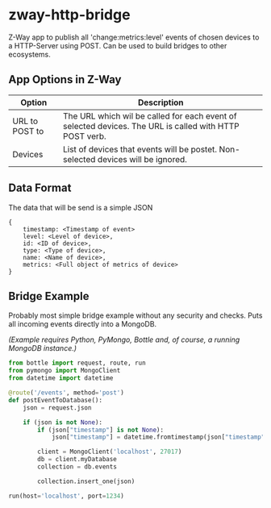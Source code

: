# zway-http-bridge
Z-Way app to publish all 'change:metrics:level' events of chosen devices to a HTTP-Server using POST. Can be used to build bridges to other ecosystems.

## App Options in Z-Way
Option | Description
--- | ---
URL to POST to | The URL which wil be called for each event of selected devices. The URL is called with HTTP POST verb.
Devices | List of devices that events will be postet. Non-selected devices will be ignored.

## Data Format
The data that will be send is a simple JSON
```
{
    timestamp: <Timestamp of event>
    level: <Level of device>,
    id: <ID of device>,
    type: <Type of device>,
    name: <Name of device>,
    metrics: <Full object of metrics of device>
}
```

## Bridge Example
Probably most simple bridge example without any security and checks. Puts all incoming events directly into a MongoDB.

_(Example requires Python, PyMongo, Bottle and, of course, a running MongoDB instance.)_

```python
from bottle import request, route, run
from pymongo import MongoClient
from datetime import datetime

@route('/events', method='post')
def postEventToDatabase():
    json = request.json

    if (json is not None):
        if (json["timestamp"] is not None):
            json["timestamp"] = datetime.fromtimestamp(json["timestamp"] / 1000)

        client = MongoClient('localhost', 27017)
        db = client.myDatabase
        collection = db.events

        collection.insert_one(json)

run(host='localhost', port=1234)
```
